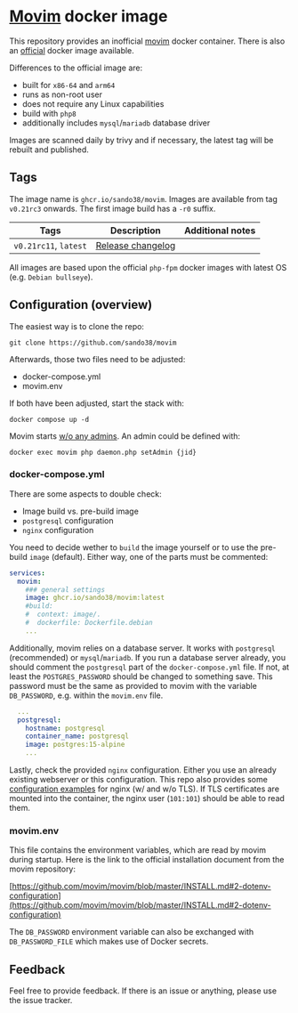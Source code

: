 # [Movim](https://movim.eu/) docker image

This repository provides an inofficial [movim](https://github.com/movim/movim) docker container. There is also an [official](https://github.com/movim/movim_docker) docker image available.

Differences to the official image are:

* built for `x86-64` and `arm64`
* runs as non-root user
* does not require any Linux capabilities
* build with `php8`
* additionally includes `mysql`/`mariadb` database driver

Images are scanned daily by trivy and if necessary, the latest tag will be rebuilt and published.

## Tags

The image name is `ghcr.io/sando38/movim`. Images are available from tag `v0.21rc3` onwards. The first image build has a `-r0` suffix.

| Tags  | Description  | Additional notes  |
| ------------ | ------------ | ------------ |
| `v0.21rc11`, `latest`  | [Release changelog](https://github.com/movim/movim/blob/master/CHANGELOG.md)  |   |

All images are based upon the official `php-fpm` docker images with latest OS (e.g. `Debian bullseye`).

## Configuration (overview)

The easiest way is to clone the repo:

    git clone https://github.com/sando38/movim

Afterwards, those two files need to be adjusted:

* docker-compose.yml
* movim.env

If both have been adjusted, start the stack with:

    docker compose up -d

Movim starts [w/o any admins](https://github.com/movim/movim/blob/master/INSTALL.md#5-admin-panel). An admin could be defined with:

    docker exec movim php daemon.php setAdmin {jid}

### docker-compose.yml

There are some aspects to double check:

* Image build vs. pre-build image
* `postgresql` configuration
* `nginx` configuration

You need to decide wether to `build` the image yourself or to use the pre-build `image` (default). Either way, one of the parts must be commented:

```yml
services:
  movim:
    ### general settings
    image: ghcr.io/sando38/movim:latest
    #build:
    #  context: image/.
    #  dockerfile: Dockerfile.debian
    ...
```

Additionally, movim relies on a database server. It works with `postgresql` (recommended) or `mysql`/`mariadb`. If you run a database server already, you should comment the `postgresql` part of the `docker-compose.yml` file. If not, at least the `POSTGRES_PASSWORD` should be changed to something save. This password must be the same as provided to movim with the variable `DB_PASSWORD`, e.g. within the `movim.env` file.

```yml
  ...
  postgresql:
    hostname: postgresql
    container_name: postgresql
    image: postgres:15-alpine
    ...
```

Lastly, check the provided `nginx` configuration. Either you use an already existing webserver or this configuration. This repo also provides some [configuration examples](appdata/nginx) for nginx (w/ and w/o TLS). If TLS certificates are mounted into the container, the nginx user (`101:101`) should be able to read them.

### movim.env

This file contains the environment variables, which are read by movim during startup. Here is the link to the official installation document from the movim repository:

[https://github.com/movim/movim/blob/master/INSTALL.md#2-dotenv-configuration](https://github.com/movim/movim/blob/master/INSTALL.md#2-dotenv-configuration)

The `DB_PASSWORD` environment variable can also be exchanged with `DB_PASSWORD_FILE` which makes use of Docker secrets.

## Feedback

Feel free to provide feedback. If there is an issue or anything, please use the issue tracker.
